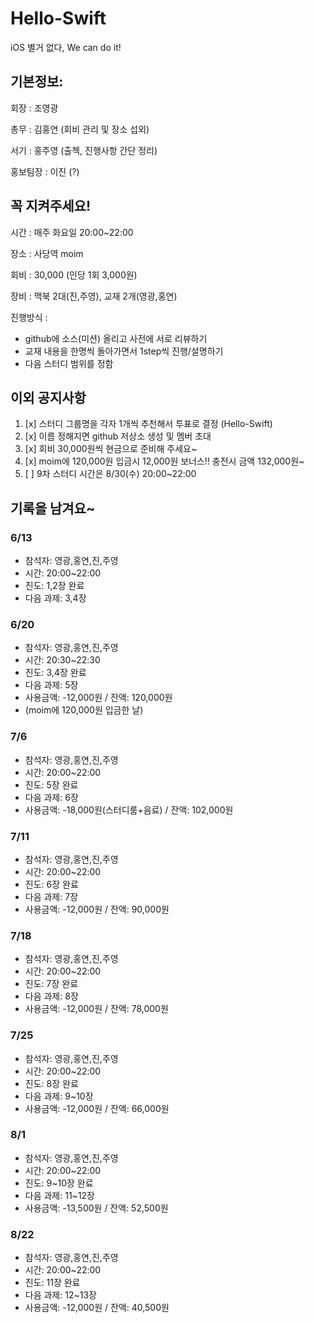 # Hello-Swift
iOS 별거 없다, We can do it!

## 기본정보:

회장 : 조영광

총무 : 김홍연 (회비 관리 및 장소 섭외)

서기 : 홍주영 (출첵, 진행사항 간단 정리)

홍보팀장 : 이진 (?)

## 꼭 지켜주세요!

시간 : 매주 화요일 20:00~22:00

장소 : 사당역 moim

회비 : 30,000 (인당 1회 3,000원)

장비 : 맥북 2대(진,주영), 교재 2개(영광,홍연)

진행방식 : 

- github에 소스(미션) 올리고 사전에 서로 리뷰하기
- 교재 내용을 한명씩 돌아가면서 1step씩 진행/설명하기
- 다음 스터디 범위를 정함

## 이외 공지사항

1. [x] 스터디 그룹명을 각자 1개씩 추천해서 투표로 결정 (Hello-Swift)
2. [x] 이름 정해지면 github 저상소 생성 및 멤버 초대
3. [x] 회비 30,000원씩 현금으로 준비해 주세요~
4. [x] moim에 120,000원 입금시 12,000원 보너스!! 충전시 금액 132,000원~
5. [ ] 9차 스터디 시간은 8/30(수) 20:00~22:00

## 기록을 남겨요~
### 6/13
- 참석자: 영광,홍연,진,주영
- 시간: 20:00~22:00
- 진도: 1,2장 완료
- 다음 과제: 3,4장

### 6/20
- 참석자: 영광,홍연,진,주영
- 시간: 20:30~22:30
- 진도: 3,4장 완료
- 다음 과제: 5장
- 사용금액: -12,000원 / 잔액: 120,000원
- (moim에 120,000원 입금한 날)

### 7/6
- 참석자: 영광,홍연,진,주영
- 시간: 20:00~22:00
- 진도: 5장 완료
- 다음 과제: 6장
- 사용금액: -18,000원(스터디룸+음료) / 잔액: 102,000원

### 7/11
- 참석자: 영광,홍연,진,주영
- 시간: 20:00~22:00
- 진도: 6장 완료
- 다음 과제: 7장
- 사용금액: -12,000원 / 잔액: 90,000원

### 7/18
- 참석자: 영광,홍연,진,주영
- 시간: 20:00~22:00
- 진도: 7장 완료
- 다음 과제: 8장
- 사용금액: -12,000원 / 잔액: 78,000원

### 7/25
- 참석자: 영광,홍연,진,주영
- 시간: 20:00~22:00
- 진도: 8장 완료
- 다음 과제: 9~10장
- 사용금액: -12,000원 / 잔액: 66,000원

### 8/1
- 참석자: 영광,홍연,진,주영
- 시간: 20:00~22:00
- 진도: 9~10장 완료
- 다음 과제: 11~12장
- 사용금액: -13,500원 / 잔액: 52,500원

### 8/22
- 참석자: 영광,홍연,진,주영
- 시간: 20:00~22:00
- 진도: 11장 완료
- 다음 과제: 12~13장
- 사용금액: -12,000원 / 잔액: 40,500원
